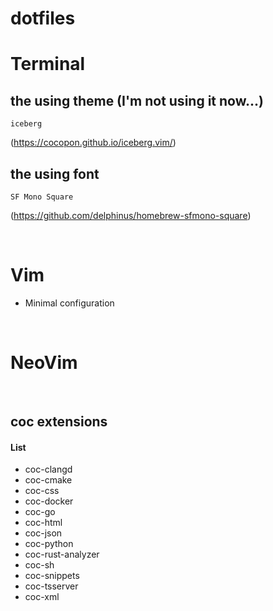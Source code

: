 # dotfiles

# Terminal
## the using theme (I'm not using it now...)
    iceberg
(https://cocopon.github.io/iceberg.vim/)
## the using font
    SF Mono Square
(https://github.com/delphinus/homebrew-sfmono-square)

<br>

# Vim
- Minimal configuration

<br>

# NeoVim

<br>

## coc extensions
#### List
- coc-clangd
- coc-cmake
- coc-css
- coc-docker
- coc-go
- coc-html
- coc-json
- coc-python
- coc-rust-analyzer
- coc-sh
- coc-snippets
- coc-tsserver
- coc-xml
